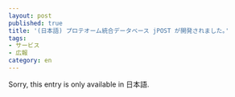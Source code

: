 ```yaml
---
layout: post
published: true
title: '(日本語) プロテオーム統合データベース jPOST が開発されました｡'
tags:
- サービス
- 広報
category: en
---
```

Sorry, this entry is only available in 日本語.